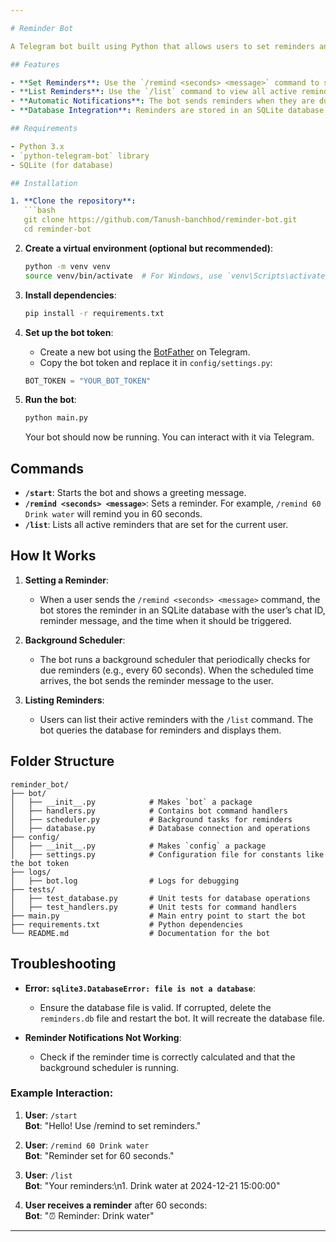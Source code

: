 ```yaml
---

# Reminder Bot

A Telegram bot built using Python that allows users to set reminders and get notified when the reminder is due. The bot supports setting reminders for a specified duration and displays the active reminders.

## Features

- **Set Reminders**: Use the `/remind <seconds> <message>` command to set a reminder.
- **List Reminders**: Use the `/list` command to view all active reminders.
- **Automatic Notifications**: The bot sends reminders when they are due.
- **Database Integration**: Reminders are stored in an SQLite database for persistence.

## Requirements

- Python 3.x
- `python-telegram-bot` library
- SQLite (for database)

## Installation

1. **Clone the repository**:
   ```bash
   git clone https://github.com/Tanush-banchhod/reminder-bot.git
   cd reminder-bot
   ```

2. **Create a virtual environment (optional but recommended)**:
   ```bash
   python -m venv venv
   source venv/bin/activate  # For Windows, use `venv\Scripts\activate`
   ```

3. **Install dependencies**:
   ```bash
   pip install -r requirements.txt
   ```

4. **Set up the bot token**:
   - Create a new bot using the [BotFather](https://core.telegram.org/bots#botfather) on Telegram.
   - Copy the bot token and replace it in `config/settings.py`:

   ```python
   BOT_TOKEN = "YOUR_BOT_TOKEN"
   ```

5. **Run the bot**:
   ```bash
   python main.py
   ```

   Your bot should now be running. You can interact with it via Telegram.

## Commands

- **`/start`**: Starts the bot and shows a greeting message.
- **`/remind <seconds> <message>`**: Sets a reminder. For example, `/remind 60 Drink water` will remind you in 60 seconds.
- **`/list`**: Lists all active reminders that are set for the current user.

## How It Works

1. **Setting a Reminder**:
   - When a user sends the `/remind <seconds> <message>` command, the bot stores the reminder in an SQLite database with the user’s chat ID, reminder message, and the time when it should be triggered.
   
2. **Background Scheduler**:
   - The bot runs a background scheduler that periodically checks for due reminders (e.g., every 60 seconds). When the scheduled time arrives, the bot sends the reminder message to the user.

3. **Listing Reminders**:
   - Users can list their active reminders with the `/list` command. The bot queries the database for reminders and displays them.

## Folder Structure

```plaintext
reminder_bot/
├── bot/
│   ├── __init__.py            # Makes `bot` a package
│   ├── handlers.py            # Contains bot command handlers
│   ├── scheduler.py           # Background tasks for reminders
│   ├── database.py            # Database connection and operations
├── config/
│   ├── __init__.py            # Makes `config` a package
│   ├── settings.py            # Configuration file for constants like the bot token
├── logs/
│   ├── bot.log                # Logs for debugging
├── tests/
│   ├── test_database.py       # Unit tests for database operations
│   ├── test_handlers.py       # Unit tests for command handlers
├── main.py                    # Main entry point to start the bot
├── requirements.txt           # Python dependencies
└── README.md                  # Documentation for the bot
```

## Troubleshooting

- **Error: `sqlite3.DatabaseError: file is not a database`**:
  - Ensure the database file is valid. If corrupted, delete the `reminders.db` file and restart the bot. It will recreate the database file.

- **Reminder Notifications Not Working**:
  - Check if the reminder time is correctly calculated and that the background scheduler is running.


### Example Interaction:

1. **User**: `/start`  
   **Bot**: "Hello! Use /remind to set reminders."

2. **User**: `/remind 60 Drink water`  
   **Bot**: "Reminder set for 60 seconds."

3. **User**: `/list`  
   **Bot**: "Your reminders:\n1. Drink water at 2024-12-21 15:00:00"

4. **User receives a reminder** after 60 seconds:  
   **Bot**: "⏰ Reminder: Drink water"

---
```

